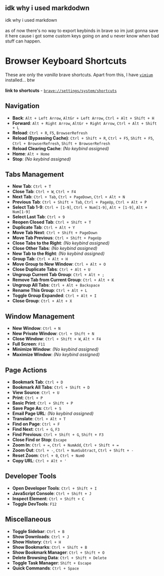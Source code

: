 ## idk why i used markdodwn
idk why i used markdown\
\
as of now there's no way to export keybinds in brave so im just gonna save it here
cause i got some custom keys going on and u never know when bad stuff can happen.


# Browser Keyboard Shortcuts
These are only the *vanilla* brave shortcuts. Apart from this, I have [`vimium`](https://github.com/philc/vimium/blob/master/README.md) installed... btw\
\
**link to shortcuts** - [`brave://settings/system/shortcuts`](brave://settings/system/shortcuts)

## Navigation

- **Back**: `Alt + Left Arrow`, `AltGr + Left Arrow`, `Ctrl + Alt + Shift + H`
- **Forward**: `Alt + Right Arrow`, `AltGr + Right Arrow`, `Ctrl + Alt + Shift + L`
- **Reload**: `Ctrl + R`, `F5`, `BrowserRefresh`
- **Reload (Bypassing Cache)**: `Ctrl + Shift + R`, `Ctrl + F5`, `Shift + F5`, `Ctrl + BrowserRefresh`, `Shift + BrowserRefresh`
- **Reload Clearing Cache**: *(No keybind assigned)*
- **Home**: `Alt + Home`
- **Stop**: *(No keybind assigned)*

## Tabs Management

- **New Tab**: `Ctrl + T`
- **Close Tab**: `Ctrl + W`, `Ctrl + F4`
- **Next Tab**: `Ctrl + Tab`, `Ctrl + PageDown`, `Ctrl + Alt + N`
- **Previous Tab**: `Ctrl + Shift + Tab`, `Ctrl + PageUp`, `Ctrl + Alt + P`
- **Select Tab 1-9**: `Ctrl + [1-9]`, `Ctrl + Num[1-9]`, `Alt + [1-9]`, `Alt + Num[1-9]`
- **Select Last Tab**: `Ctrl + 9`
- **Reopen Closed Tab**: `Ctrl + Shift + T`
- **Duplicate Tab**: `Ctrl + Alt + Y`
- **Move Tab Next**: `Ctrl + Shift + PageDown`
- **Move Tab Previous**: `Ctrl + Shift + PageUp`
- **Close Tabs to the Right**: *(No keybind assigned)*
- **Close Other Tabs**: *(No keybind assigned)*
- **New Tab to the Right**: *(No keybind assigned)*
- **Group Tab**: `Ctrl + Alt + H`
- **Move Group to New Window**: `Ctrl + Alt + O`
- **Close Duplicate Tabs**: `Ctrl + Alt + U`
- **Ungroup Current Tab Group**: `Ctrl + Alt + ;`
- **Remove Tab from Current Group**: `Ctrl + Alt + K`
- **Ungroup All Tabs**: `Ctrl + Alt + Backspace`
- **Rename This Group**: `Ctrl + Alt + L`
- **Toggle Group Expanded**: `Ctrl + Alt + I`
- **Close Group**: `Ctrl + Alt + X`

## Window Management

- **New Window**: `Ctrl + N`
- **New Private Window**: `Ctrl + Shift + N`
- **Close Window**: `Ctrl + Shift + W`, `Alt + F4`
- **Full Screen**: `F11`
- **Minimize Window**: *(No keybind assigned)*
- **Maximize Window**: *(No keybind assigned)*

## Page Actions

- **Bookmark Tab**: `Ctrl + D`
- **Bookmark All Tabs**: `Ctrl + Shift + D`
- **View Source**: `Ctrl + U`
- **Print**: `Ctrl + P`
- **Basic Print**: `Ctrl + Shift + P`
- **Save Page As**: `Ctrl + S`
- **Email Page URL**: *(No keybind assigned)*
- **Translate**: `Ctrl + Alt + T`
- **Find on Page**: `Ctrl + F`
- **Find Next**: `Ctrl + G`, `F3`
- **Find Previous**: `Ctrl + Shift + G`, `Shift + F3`
- **Close Find or Stop**: `Escape`
- **Zoom In**: `Ctrl + =`, `Ctrl + NumAdd`, `Ctrl + Shift + =`
- **Zoom Out**: `Ctrl + -`, `Ctrl + NumSubtract`, `Ctrl + Shift + -`
- **Reset Zoom**: `Ctrl + 0`, `Ctrl + Num0`
- **Copy URL**: `Ctrl + Alt + '`

## Developer Tools

- **Open Developer Tools**: `Ctrl + Shift + I`
- **JavaScript Console**: `Ctrl + Shift + J`
- **Inspect Element**: `Ctrl + Shift + C`
- **Toggle DevTools**: `F12`

## Miscellaneous

- **Toggle Sidebar**: `Ctrl + B`
- **Show Downloads**: `Ctrl + J`
- **Show History**: `Ctrl + H`
- **Show Bookmarks**: `Ctrl + Shift + B`
- **Show Bookmark Manager**: `Ctrl + Shift + O`
- **Delete Browsing Data**: `Ctrl + Shift + Delete`
- **Toggle Task Manager**: `Shift + Escape`
- **Quick Commands**: `Ctrl + Space`
